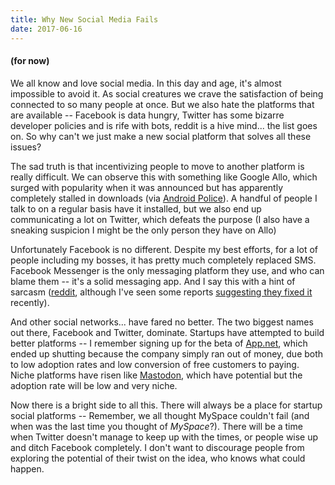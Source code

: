 ```yaml
---
title: Why New Social Media Fails
date: 2017-06-16
---
```


#### (for now)

We all know and love social media. In this day and age,
it's almost impossible to avoid it. As social creatures we crave the
satisfaction of being connected to so many people at once. But we also
hate the platforms that are available -- Facebook is data hungry,
Twitter has some bizarre developer policies and is rife with bots,
reddit is a hive mind... the list goes on. So why can't we just make a
new social platform that solves all these issues?

The sad truth is that incentivizing people to move to another platform
is really difficult. We can observe this with something like Google
Allo, which surged with popularity when it was announced but has
apparently completely stalled in downloads (via [Android Police](http://www.androidpolice.com/2016/11/29/google-allo-hit-5-million-downloads-in-5-days-two-months-later-its-momentum-seems-utterly-stalled/)). A handful of people I talk to on a regular basis
have it installed, but we also end up communicating a lot on Twitter,
which defeats the purpose (I also have a sneaking suspicion I might be
the only person they have on Allo)

> [](https://twitter.com/gmem_/status/870790497727422464)

> [](https://twitter.com/jaredallard/status/870790618238210048)

Unfortunately Facebook is no different. Despite my best efforts, for a
lot of people including my bosses, it has pretty much completely
replaced SMS. Facebook Messenger is the only messaging platform they
use, and who can blame them -- it's a solid messaging app. And I say
this with a hint of sarcasm
([reddit](https://www.reddit.com/r/Nexus6P/comments/4jpcvt/absolutely_ridiculous_facebook_messenger_battery/), although I've seen some reports [suggesting they fixed it](http://mashable.com/2017/01/11/facebook-messenger-battery-drain/#jfK9Pvnv9iqP) recently).

And other social networks... have fared no better. The two biggest names
out there, Facebook and Twitter, dominate. Startups have attempted to
build better platforms -- I remember signing up for the beta of
[App.net](https://en.wikipedia.org/wiki/App.net), which ended up shutting because the company simply
ran out of money, due both to low adoption rates and low conversion of
free customers to paying. Niche platforms have risen like
[Mastodon](https://mastodon.social/about), which have potential but the adoption rate will be
low and very niche.

Now there is a bright side to all this. There will always be a place for
startup social platforms -- Remember, we all thought MySpace couldn't
fail (and when was the last time you thought of *MySpace*?). There will
be a time when Twitter doesn't manage to keep up with the times, or
people wise up and ditch Facebook completely. I don't want to discourage
people from exploring the potential of their twist on the idea, who
knows what could happen.
